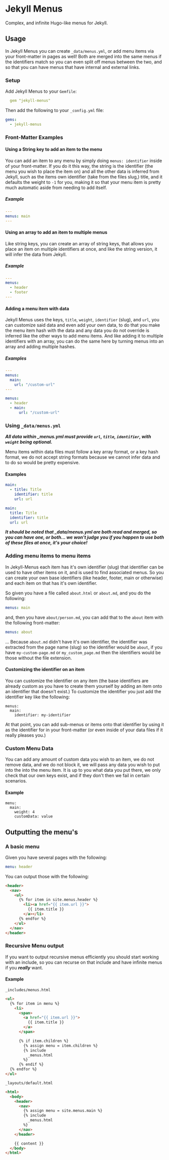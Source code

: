 # Jekyll Menus

Complex, and infinite Hugo-like menus for Jekyll.

## Usage

In Jekyll Menus you can create `_data/menus.yml`, or add menu items via your front-matter in pages as well! Both are merged into the same menus if the identifiers match so you can even split off menus between the two, and so that you can have menus that have internal and external links.

### Setup

Add Jekyll Menus to your `Gemfile`:
```yaml
  gem "jekyll-menus"
```
Then add the following to your `_config.yml` file:

```yaml
gems:
  - jekyll-menus
```



### Front-Matter Examples
#### Using a String key to add an item to the menu

You can add an item to any menu by simply doing `menus: identifier` inside of your front-matter. If you do it this way, the string is the identifier (the menu you wish to place the item on) and all the other data is inferred from Jekyll, such as the items own identifier (take from the files slug,) title, and it defaults the weight to `-1` for you, making it so that your menu item is pretty much automatic aside from needing to add itself.

##### Example

```yml
---
menus: main
---
```

#### Using an array to add an item to multiple menus

Like string keys, you can create an array of string keys, that allows you place an item on multiple identifiers at once, and like the string version, it will infer the data from Jekyll.

##### Example

```yml
---
menus:
  - header
  - footer
---
```

#### Adding a menu item with data

Jekyll Menus uses the keys, `title`, `weight`, `identifier` (slug), and `url`, you can customize said data and even add your own data, to do that you make the menu item hash with the data and any data you do not override is inferred like the other ways to add menu items.  And like adding it to multiple identifiers with an array, you can do the same here by turning menus into an array and adding multiple hashes.

##### Examples

```yml
---
menus:
  main:
    url: "/custom-url"
---
```

```yaml
menus:
  - header
  - main:
      url: "/custom-url"
```

### Using `_data/menus.yml`

***All data within _menus.yml must provide `url`, `title`, `identifier`, with `weight` being optional.***

Menu items within data files must follow a key array format, or a key hash format, we do not accept string formats because we cannot infer data and to do so would be pretty expensive.

#### Examples

```yml
main:
  - title: Title
    identifier: title
    url: url
```

```yml
main:
  title: Title
  identifier: title
  url: url
```

***It should be noted that _data/menus.yml are both read and merged, so you can have one, or both... we won't judge you if you happen to use both of these files at once, it's your choice!***

### Adding menu items to menu items

In Jekyll-Menus each item has it's own identifier (slug) that identifier can be used to have other items on it, and is used to find associated menus.  So you can create your own base identifiers (like header, footer, main or otherwise) and each item on that has it's own identifier.

So given you have a file called `about.html` or `about.md`, and you do the following:

```yaml
menus: main
```

and, then you have `about/person.md`, you can add that to the `about` item with the following front-matter:

```yaml
menus: about
```

... Because `about.md` didn't have it's own identifier, the identifier was extracted from the page name (slug) so the identifier would be `about`, if you have `my-custom-page.md` or `my_custom_page.md` then the identifiers would be those without the file extension.

#### Customizing the identifier on an item

You can customize the identifier on any item (the base identifiers are already custom as you have to create them yourself by adding an item onto an identifier that doesn't exist.)  To customize the identifier you just add the identifier key like the following:

```
menus:
  main:
    identifier: my-identifier
```

At that point, you can add sub-menus or items onto that identifier by using it as the identifier for in your front-matter (or even inside of your data files if it really pleases you.)

### Custom Menu Data

You can add any amount of custom data you wish to an item, we do not remove
data, and we do not block it, we will pass any data you wish to put into the
into the menu item.  It is up to you what data you put there, we only check
that our own keys exist, and if they don't then we fail in certain scenarios.

#### Example

```
menu:
  main:
    weight: 4
    customData: value
```

## Outputting the menu's
### A basic menu

Given you have several pages with the following:

```yaml
menu: header
```

You can output those with the following:

```html
<header>
  <nav>
    <ul>
      {% for item in site.menus.header %}
        <li><a href="{{ item.url }}">
          {{ item.title }}
        </a></li>
      {% endfor %}
    </ul>
  </nav>
</header>
```

### Recursive Menu output

If you want to output recursive menus efficiently you should start working with an include, so you can recurse on that include and have infinite menus if you ***really*** want.

#### Example

`_includes/menus.html`

```html
<ul>
  {% for item in menu %}
    <li>
      <span>
        <a href="{{ item.url }}">
          {{ item.title }}
        </a>
      </span>

      {% if item.children %}
        {% assign menu = item.children %}
        {% include
          _menus.html
        %}
      {% endif %}
  {% endfor %}
</ul>
```

`_layouts/default.html`

```html
<html>
  <body>
    <header>
      <nav>
        {% assign menu = site.menus.main %}
        {% include
          _menus.html
        %}
      </nav>
    </header>

    {{ content }}
  </body>
</html>
```
